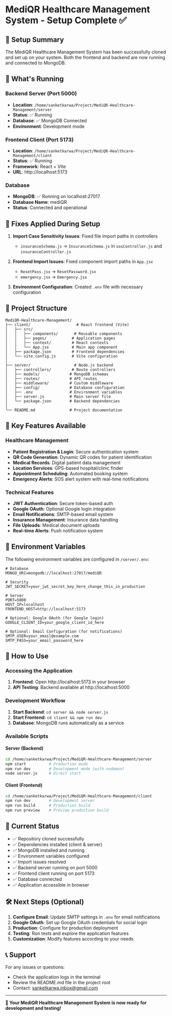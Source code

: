 # MediQR Healthcare Management System - Setup Complete ✅

## 🎉 Setup Summary

The MediQR Healthcare Management System has been successfully cloned and set up on your system. Both the frontend and backend are now running and connected to MongoDB.

## 🚀 What's Running

### Backend Server (Port 5000)
- **Location**: `/home/sanketkarwa/Project/MediQR-Healthcare-Management/server`
- **Status**: ✅ Running 
- **Database**: ✅ MongoDB Connected
- **Environment**: Development mode

### Frontend Client (Port 5173)  
- **Location**: `/home/sanketkarwa/Project/MediQR-Healthcare-Management/client`
- **Status**: ✅ Running
- **Framework**: React + Vite
- **URL**: http://localhost:5173

### Database
- **MongoDB**: ✅ Running on localhost:27017
- **Database Name**: mediQR
- **Status**: Connected and operational

## 🔧 Fixes Applied During Setup

1. **Import Case Sensitivity Issues**: Fixed file import paths in controllers
   - `insuranceSchema.js` → `InsuranceSchema.js` in `sosController.js` and `insuranceController.js`
   
2. **Frontend Import Issues**: Fixed component import paths in `App.jsx`
   - `ResetPass.jsx` → `ResetPassword.jsx`
   - `emergency.jsx` → `Emergency.jsx`

3. **Environment Configuration**: Created `.env` file with necessary configuration

## 📁 Project Structure

```
MediQR-Healthcare-Management/
├── client/                    # React frontend (Vite)
│   ├── src/
│   │   ├── components/       # Reusable components
│   │   ├── pages/           # Application pages
│   │   ├── context/         # React contexts
│   │   └── App.jsx          # Main app component
│   ├── package.json         # Frontend dependencies
│   └── vite.config.js       # Vite configuration
│
├── server/                   # Node.js backend
│   ├── controllers/         # Route controllers
│   ├── models/             # MongoDB schemas
│   ├── routes/             # API routes
│   ├── middleware/         # Custom middleware
│   ├── config/             # Database configuration
│   ├── .env                # Environment variables
│   ├── server.js           # Main server file
│   └── package.json        # Backend dependencies
│
└── README.md               # Project documentation
```

## 🌟 Key Features Available

### Healthcare Management
- **Patient Registration & Login**: Secure authentication system
- **QR Code Generation**: Dynamic QR codes for patient identification
- **Medical Records**: Digital patient data management
- **Location Services**: GPS-based hospital/clinic finder
- **Appointment Scheduling**: Automated booking system
- **Emergency Alerts**: SOS alert system with real-time notifications

### Technical Features
- **JWT Authentication**: Secure token-based auth
- **Google OAuth**: Optional Google login integration
- **Email Notifications**: SMTP-based email system
- **Insurance Management**: Insurance data handling
- **File Uploads**: Medical document uploads
- **Real-time Alerts**: Push notification system

## 🔑 Environment Variables

The following environment variables are configured in `/server/.env`:

```env
# Database
MONGO_URI=mongodb://localhost:27017/mediQR

# Security
JWT_SECRET=your_jwt_secret_key_here_change_this_in_production

# Server
PORT=5000
HOST_IP=localhost
FRONTEND_HOST=http://localhost:5173

# Optional: Google OAuth (for Google login)
GOOGLE_CLIENT_ID=your_google_client_id_here

# Optional: Email Configuration (for notifications)
SMTP_USER=your_email@example.com
SMTP_PASS=your_email_password_here
```

## 🎯 How to Use

### Accessing the Application
1. **Frontend**: Open http://localhost:5173 in your browser
2. **API Testing**: Backend available at http://localhost:5000

### Development Workflow
1. **Start Backend**: `cd server && node server.js`
2. **Start Frontend**: `cd client && npm run dev`
3. **Database**: MongoDB runs automatically as a service

### Available Scripts

#### Server (Backend)
```bash
cd /home/sanketkarwa/Project/MediQR-Healthcare-Management/server
npm start          # Production mode
npm run dev        # Development mode (with nodemon)
node server.js     # Direct start
```

#### Client (Frontend)
```bash
cd /home/sanketkarwa/Project/MediQR-Healthcare-Management/client
npm run dev        # Development server
npm run build      # Production build
npm run preview    # Preview production build
```

## 🔄 Current Status

- ✅ Repository cloned successfully
- ✅ Dependencies installed (client & server)
- ✅ MongoDB installed and running
- ✅ Environment variables configured
- ✅ Import issues resolved
- ✅ Backend server running on port 5000
- ✅ Frontend client running on port 5173
- ✅ Database connected
- ✅ Application accessible in browser

## 🛠️ Next Steps (Optional)

1. **Configure Email**: Update SMTP settings in `.env` for email notifications
2. **Google OAuth**: Set up Google OAuth credentials for social login
3. **Production**: Configure for production deployment
4. **Testing**: Run tests and explore the application features
5. **Customization**: Modify features according to your needs

## 📞 Support

For any issues or questions:
- Check the application logs in the terminal
- Review the README.md file in the project root
- Contact: sanketkarwa.inbox@gmail.com

---

**🎉 Your MediQR Healthcare Management System is now ready for development and testing!**
